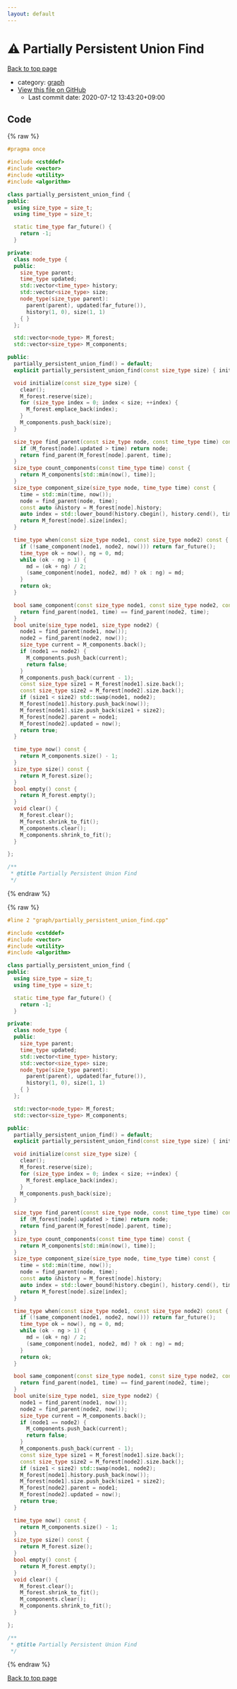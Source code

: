 ```yaml
---
layout: default
---
```


<!-- mathjax config similar to math.stackexchange -->
<script type="text/javascript" async
  src="https://cdnjs.cloudflare.com/ajax/libs/mathjax/2.7.5/MathJax.js?config=TeX-MML-AM_CHTML">
</script>
<script type="text/x-mathjax-config">
  MathJax.Hub.Config({
    TeX: { equationNumbers: { autoNumber: "AMS" }},
    tex2jax: {
      inlineMath: [ ['$','$'] ],
      processEscapes: true
    },
    "HTML-CSS": { matchFontHeight: false },
    displayAlign: "left",
    displayIndent: "2em"
  });
</script>

<script type="text/javascript" src="https://cdnjs.cloudflare.com/ajax/libs/jquery/3.4.1/jquery.min.js"></script>
<script src="https://cdn.jsdelivr.net/npm/jquery-balloon-js@1.1.2/jquery.balloon.min.js" integrity="sha256-ZEYs9VrgAeNuPvs15E39OsyOJaIkXEEt10fzxJ20+2I=" crossorigin="anonymous"></script>
<script type="text/javascript" src="../../assets/js/copy-button.js"></script>
<link rel="stylesheet" href="../../assets/css/copy-button.css" />


# :warning: Partially Persistent Union Find

<a href="../../index.html">Back to top page</a>

* category: <a href="../../index.html#f8b0b924ebd7046dbfa85a856e4682c8">graph</a>
* <a href="{{ site.github.repository_url }}/blob/master/graph/partially_persistent_union_find.cpp">View this file on GitHub</a>
    - Last commit date: 2020-07-12 13:43:20+09:00




## Code

<a id="unbundled"></a>
{% raw %}
```cpp
#pragma once

#include <cstddef>
#include <vector>
#include <utility>
#include <algorithm>

class partially_persistent_union_find {
public:
  using size_type = size_t;
  using time_type = size_t;

  static time_type far_future() {
    return -1;
  }

private:
  class node_type {
  public:
    size_type parent;
    time_type updated;
    std::vector<time_type> history;
    std::vector<size_type> size;
    node_type(size_type parent):
      parent(parent), updated(far_future()),
      history(1, 0), size(1, 1)
    { }
  };

  std::vector<node_type> M_forest;
  std::vector<size_type> M_components;

public:
  partially_persistent_union_find() = default;
  explicit partially_persistent_union_find(const size_type size) { initialize(size); }

  void initialize(const size_type size) {
    clear();
    M_forest.reserve(size);
    for (size_type index = 0; index < size; ++index) {
      M_forest.emplace_back(index);
    }
    M_components.push_back(size);
  }

  size_type find_parent(const size_type node, const time_type time) const {
    if (M_forest[node].updated > time) return node;
    return find_parent(M_forest[node].parent, time);
  }
  size_type count_components(const time_type time) const {
    return M_components[std::min(now(), time)];
  }
  size_type component_size(size_type node, time_type time) const {
    time = std::min(time, now());
    node = find_parent(node, time);
    const auto &history = M_forest[node].history;
    auto index = std::lower_bound(history.cbegin(), history.cend(), time + 1) - history.cbegin() - 1;
    return M_forest[node].size[index];
  }

  time_type when(const size_type node1, const size_type node2) const {
    if (!same_component(node1, node2, now())) return far_future();
    time_type ok = now(), ng = 0, md;
    while (ok - ng > 1) {
      md = (ok + ng) / 2;
      (same_component(node1, node2, md) ? ok : ng) = md;
    }
    return ok;
  }

  bool same_component(const size_type node1, const size_type node2, const time_type time) const {
    return find_parent(node1, time) == find_parent(node2, time);
  }
  bool unite(size_type node1, size_type node2) {
    node1 = find_parent(node1, now());
    node2 = find_parent(node2, now());
    size_type current = M_components.back();
    if (node1 == node2) {
      M_components.push_back(current);
      return false;
    }
    M_components.push_back(current - 1);
    const size_type size1 = M_forest[node1].size.back();
    const size_type size2 = M_forest[node2].size.back();
    if (size1 < size2) std::swap(node1, node2);
    M_forest[node1].history.push_back(now());
    M_forest[node1].size.push_back(size1 + size2);
    M_forest[node2].parent = node1;
    M_forest[node2].updated = now();
    return true;
  }

  time_type now() const {
    return M_components.size() - 1;
  }
  size_type size() const {
    return M_forest.size();
  }
  bool empty() const {
    return M_forest.empty();
  }
  void clear() {
    M_forest.clear();
    M_forest.shrink_to_fit();
    M_components.clear();
    M_components.shrink_to_fit();
  }

};

/**
 * @title Partially Persistent Union Find
 */
```
{% endraw %}

<a id="bundled"></a>
{% raw %}
```cpp
#line 2 "graph/partially_persistent_union_find.cpp"

#include <cstddef>
#include <vector>
#include <utility>
#include <algorithm>

class partially_persistent_union_find {
public:
  using size_type = size_t;
  using time_type = size_t;

  static time_type far_future() {
    return -1;
  }

private:
  class node_type {
  public:
    size_type parent;
    time_type updated;
    std::vector<time_type> history;
    std::vector<size_type> size;
    node_type(size_type parent):
      parent(parent), updated(far_future()),
      history(1, 0), size(1, 1)
    { }
  };

  std::vector<node_type> M_forest;
  std::vector<size_type> M_components;

public:
  partially_persistent_union_find() = default;
  explicit partially_persistent_union_find(const size_type size) { initialize(size); }

  void initialize(const size_type size) {
    clear();
    M_forest.reserve(size);
    for (size_type index = 0; index < size; ++index) {
      M_forest.emplace_back(index);
    }
    M_components.push_back(size);
  }

  size_type find_parent(const size_type node, const time_type time) const {
    if (M_forest[node].updated > time) return node;
    return find_parent(M_forest[node].parent, time);
  }
  size_type count_components(const time_type time) const {
    return M_components[std::min(now(), time)];
  }
  size_type component_size(size_type node, time_type time) const {
    time = std::min(time, now());
    node = find_parent(node, time);
    const auto &history = M_forest[node].history;
    auto index = std::lower_bound(history.cbegin(), history.cend(), time + 1) - history.cbegin() - 1;
    return M_forest[node].size[index];
  }

  time_type when(const size_type node1, const size_type node2) const {
    if (!same_component(node1, node2, now())) return far_future();
    time_type ok = now(), ng = 0, md;
    while (ok - ng > 1) {
      md = (ok + ng) / 2;
      (same_component(node1, node2, md) ? ok : ng) = md;
    }
    return ok;
  }

  bool same_component(const size_type node1, const size_type node2, const time_type time) const {
    return find_parent(node1, time) == find_parent(node2, time);
  }
  bool unite(size_type node1, size_type node2) {
    node1 = find_parent(node1, now());
    node2 = find_parent(node2, now());
    size_type current = M_components.back();
    if (node1 == node2) {
      M_components.push_back(current);
      return false;
    }
    M_components.push_back(current - 1);
    const size_type size1 = M_forest[node1].size.back();
    const size_type size2 = M_forest[node2].size.back();
    if (size1 < size2) std::swap(node1, node2);
    M_forest[node1].history.push_back(now());
    M_forest[node1].size.push_back(size1 + size2);
    M_forest[node2].parent = node1;
    M_forest[node2].updated = now();
    return true;
  }

  time_type now() const {
    return M_components.size() - 1;
  }
  size_type size() const {
    return M_forest.size();
  }
  bool empty() const {
    return M_forest.empty();
  }
  void clear() {
    M_forest.clear();
    M_forest.shrink_to_fit();
    M_components.clear();
    M_components.shrink_to_fit();
  }

};

/**
 * @title Partially Persistent Union Find
 */

```
{% endraw %}

<a href="../../index.html">Back to top page</a>

